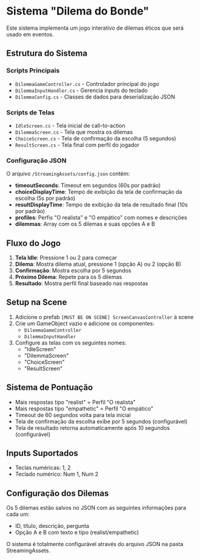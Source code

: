 # Sistema "Dilema do Bonde"

Este sistema implementa um jogo interativo de dilemas éticos que será usado em eventos.

## Estrutura do Sistema

### Scripts Principais
- `DilemmaGameController.cs` - Controlador principal do jogo
- `DilemmaInputHandler.cs` - Gerencia inputs do teclado
- `DilemmaConfig.cs` - Classes de dados para deserialização JSON

### Scripts de Telas
- `IdleScreen.cs` - Tela inicial de call-to-action
- `DilemmaScreen.cs` - Tela que mostra os dilemas
- `ChoiceScreen.cs` - Tela de confirmação da escolha (5 segundos)
- `ResultScreen.cs` - Tela final com perfil do jogador

### Configuração JSON
O arquivo `/StreamingAssets/config.json` contém:
- **timeoutSeconds**: Timeout em segundos (60s por padrão)
- **choiceDisplayTime**: Tempo de exibição da tela de confirmação da escolha (5s por padrão)
- **resultDisplayTime**: Tempo de exibição da tela de resultado final (10s por padrão)
- **profiles**: Perfis "O realista" e "O empático" com nomes e descrições
- **dilemmas**: Array com os 5 dilemas e suas opções A e B

## Fluxo do Jogo

1. **Tela Idle**: Pressione 1 ou 2 para começar
2. **Dilema**: Mostra dilema atual, pressione 1 (opção A) ou 2 (opção B)
3. **Confirmação**: Mostra escolha por 5 segundos
4. **Próximo Dilema**: Repete para os 5 dilemas
5. **Resultado**: Mostra perfil final baseado nas respostas

## Setup na Scene

1. Adicione o prefab `[MUST BE ON SCENE] ScreenCanvasController` à scene
2. Crie um GameObject vazio e adicione os componentes:
   - `DilemmaGameController`
   - `DilemmaInputHandler`
3. Configure as telas com os seguintes nomes:
   - "IdleScreen"
   - "DilemmaScreen" 
   - "ChoiceScreen"
   - "ResultScreen"

## Sistema de Pontuação

- Mais respostas tipo "realist" = Perfil "O realista"
- Mais respostas tipo "empathetic" = Perfil "O empático"
- Timeout de 60 segundos volta para tela inicial
- Tela de confirmação da escolha exibe por 5 segundos (configurável)
- Tela de resultado retorna automaticamente após 10 segundos (configurável)

## Inputs Suportados

- Teclas numéricas: 1, 2
- Teclado numérico: Num 1, Num 2

## Configuração dos Dilemas

Os 5 dilemas estão salvos no JSON com as seguintes informações para cada um:
- ID, título, descrição, pergunta
- Opção A e B com texto e tipo (realist/empathetic)

O sistema é totalmente configurável através do arquivo JSON na pasta StreamingAssets.